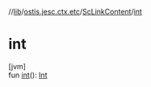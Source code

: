 //[lib](../../../index.md)/[ostis.jesc.ctx.etc](../index.md)/[ScLinkContent](index.md)/[int](int.md)

# int

[jvm]\
fun [int](int.md)(): [Int](https://kotlinlang.org/api/latest/jvm/stdlib/kotlin/-int/index.html)

